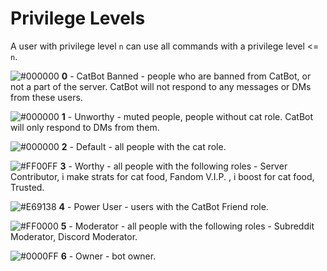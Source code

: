 # Privilege Levels
A user with privilege level `n` can use all commands with a privilege level <= `n`.


![#000000](https://via.placeholder.com/15/000000/000000?text=+) **0** - CatBot Banned - people who are banned from CatBot, or not a part of the server. CatBot will not respond to any messages or DMs from these users.

![#000000](https://via.placeholder.com/15/000000/000000?text=+) **1** - Unworthy - muted people, people without cat role. CatBot will only respond to DMs from them.

![#000000](https://via.placeholder.com/15/000000/000000?text=+) **2** - Default - all people with the cat role.

![#FF00FF](https://via.placeholder.com/15/FF00FF/000000?text=+) **3** - Worthy - all people with the following roles - Server Contributor, i make strats for cat food, Fandom V.I.P. , i boost for cat food, Trusted.

![#E69138](https://via.placeholder.com/15/E69138/000000?text=+) **4** - Power User - users with the CatBot Friend role.

![#FF0000](https://via.placeholder.com/15/FF0000/000000?text=+) **5** - Moderator - all people with the following roles - Subreddit Moderator, Discord Moderator.

![#0000FF](https://via.placeholder.com/15/0000FF/000000?text=+) **6** - Owner - bot owner.
